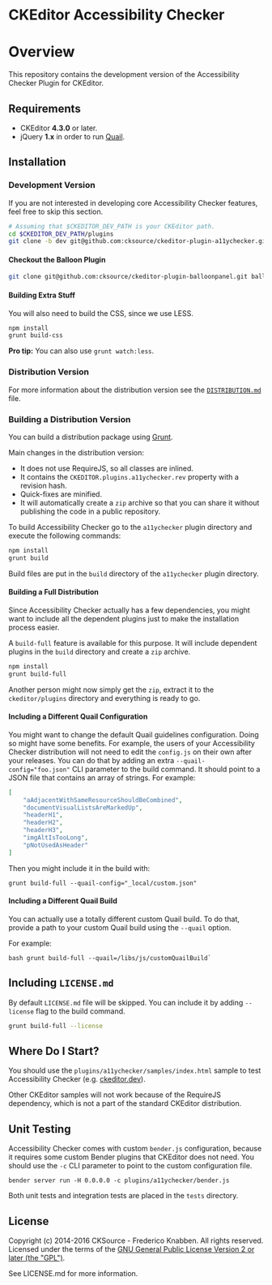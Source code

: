 CKEditor Accessibility Checker
==============================

# Overview

This repository contains the development version of the Accessibility Checker Plugin for CKEditor.

## Requirements

* CKEditor **4.3.0** or later.
* jQuery **1.x** in order to run [Quail](http://quailjs.org/).

## Installation

### Development Version

If you are not interested in developing core Accessibility Checker features, feel free to skip this section.

```bash
# Assuming that $CKEDITOR_DEV_PATH is your CKEditor path.
cd $CKEDITOR_DEV_PATH/plugins
git clone -b dev git@github.com:cksource/ckeditor-plugin-a11ychecker.git a11ychecker
```

#### Checkout the Balloon Plugin

```bash
git clone git@github.com:cksource/ckeditor-plugin-balloonpanel.git balloonpanel
```

#### Building Extra Stuff

You will also need to build the CSS, since we use LESS.

```bash
npm install
grunt build-css
```

**Pro tip:** You can also use `grunt watch:less`.

### Distribution Version

For more information about the distribution version see the [`DISTRIBUTION.md`](DISTRIBUTION.md) file.

### Building a Distribution Version

You can build a distribution package using [Grunt](http://gruntjs.com/).

Main changes in the distribution version:

* It does not use RequireJS, so all classes are inlined.
* It contains the `CKEDITOR.plugins.a11ychecker.rev` property with a revision hash.
* Quick-fixes are minified.
* It will automatically create a `zip` archive so that you can share it without publishing the code in a public repository.

To build Accessibility Checker go to the `a11ychecker` plugin directory and execute the following commands:

```bash
npm install
grunt build
```

Build files are put in the `build` directory of the `a11ychecker` plugin directory.

#### Building a Full Distribution

Since Accessibility Checker actually has a few dependencies, you might want to include all the dependent plugins just to make the installation process easier.

A `build-full` feature is available for this purpose. It will include dependent plugins in the `build` directory and create a `zip` archive.

```bash
npm install
grunt build-full
```

Another person might now simply get the `zip`, extract it to the `ckeditor/plugins` directory and everything is ready to go.

#### Including a Different Quail Configuration

You might want to change the default Quail guidelines configuration. Doing so might have some benefits. For example, the users of your Accessibility Checker distribution will not need to edit the ``config.js`` on their own after your releases. You can do that by adding an extra `--quail-config="foo.json"` CLI parameter to the build command. It should point to a JSON file that contains an array of strings. For example:

```json
[
	"aAdjacentWithSameResourceShouldBeCombined",
	"documentVisualListsAreMarkedUp",
	"headerH1",
	"headerH2",
	"headerH3",
	"imgAltIsTooLong",
	"pNotUsedAsHeader"
]
```

Then you might include it in the build with:

```
grunt build-full --quail-config="_local/custom.json"
```

#### Including a Different Quail Build

You can actually use a totally different custom Quail build. To do that, provide a path to your custom Quail build using the `--quail` option.

For example:

``bash
grunt build-full --quail=/libs/js/customQuailBuild`
``

## Including `LICENSE.md`

By default `LICENSE.md` file will be skipped. You can include it by adding `--license` flag to the build command.

```bash
grunt build-full --license
```

## Where Do I Start?

You should use the `plugins/a11ychecker/samples/index.html` sample to test Accessibility Checker (e.g. [ckeditor.dev](http://ckeditor.dev/plugins/a11ychecker/samples/index.html)).

Other CKEditor samples will not work because of the RequireJS dependency, which is not a part of the standard CKEditor distribution.

## Unit Testing

Accessibility Checker comes with custom `bender.js` configuration, because it requires some custom Bender plugins that CKEditor does not need. You should use the `-c` CLI parameter to point to the custom configuration file.

```bender server run -H 0.0.0.0 -c plugins/a11ychecker/bender.js```

Both unit tests and integration tests are placed in the `tests` directory.

## License

Copyright (c) 2014-2016 CKSource - Frederico Knabben. All rights reserved.<br>
Licensed under the terms of the [GNU General Public License Version 2 or later (the "GPL")](http://www.gnu.org/licenses/gpl.html).

See LICENSE.md for more information.

